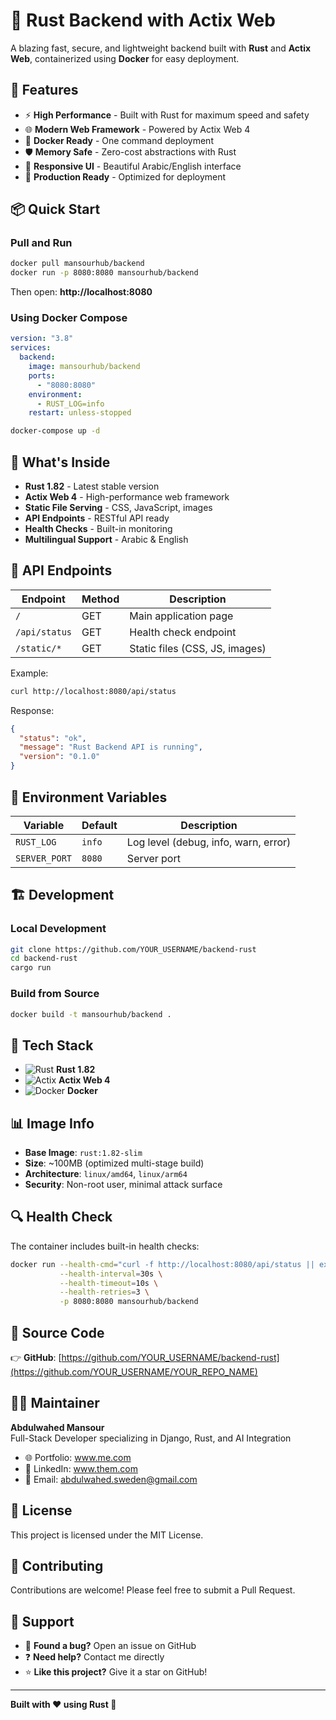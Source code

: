 # 🦀 Rust Backend with Actix Web

A blazing fast, secure, and lightweight backend built with **Rust** and **Actix Web**, containerized using **Docker** for easy deployment.

## 🚀 Features

- ⚡ **High Performance** - Built with Rust for maximum speed and safety
- 🌐 **Modern Web Framework** - Powered by Actix Web 4
- 🐳 **Docker Ready** - One command deployment
- 🛡️ **Memory Safe** - Zero-cost abstractions with Rust
- 📱 **Responsive UI** - Beautiful Arabic/English interface
- 🔧 **Production Ready** - Optimized for deployment

## 📦 Quick Start

### Pull and Run
```bash
docker pull mansourhub/backend
docker run -p 8080:8080 mansourhub/backend
```

Then open: **http://localhost:8080**

### Using Docker Compose
```yaml
version: "3.8"
services:
  backend:
    image: mansourhub/backend
    ports:
      - "8080:8080"
    environment:
      - RUST_LOG=info
    restart: unless-stopped
```

```bash
docker-compose up -d
```

## 🌟 What's Inside

- **Rust 1.82** - Latest stable version
- **Actix Web 4** - High-performance web framework  
- **Static File Serving** - CSS, JavaScript, images
- **API Endpoints** - RESTful API ready
- **Health Checks** - Built-in monitoring
- **Multilingual Support** - Arabic & English

## 🧪 API Endpoints

| Endpoint | Method | Description |
|----------|--------|-------------|
| `/` | GET | Main application page |
| `/api/status` | GET | Health check endpoint |
| `/static/*` | GET | Static files (CSS, JS, images) |

Example:
```bash
curl http://localhost:8080/api/status
```

Response:
```json
{
  "status": "ok",
  "message": "Rust Backend API is running",
  "version": "0.1.0"
}
```

## 🔧 Environment Variables

| Variable | Default | Description |
|----------|---------|-------------|
| `RUST_LOG` | `info` | Log level (debug, info, warn, error) |
| `SERVER_PORT` | `8080` | Server port |

## 🏗️ Development

### Local Development
```bash
git clone https://github.com/YOUR_USERNAME/backend-rust
cd backend-rust
cargo run
```

### Build from Source
```bash
docker build -t mansourhub/backend .
```

## 🧰 Tech Stack

- ![Rust](https://img.shields.io/badge/Rust-000000?style=flat&logo=rust&logoColor=white) **Rust 1.82**
- ![Actix](https://img.shields.io/badge/Actix%20Web-000000?style=flat&logo=rust&logoColor=white) **Actix Web 4**
- ![Docker](https://img.shields.io/badge/Docker-2496ED?style=flat&logo=docker&logoColor=white) **Docker**

## 📊 Image Info

- **Base Image**: `rust:1.82-slim`
- **Size**: ~100MB (optimized multi-stage build)
- **Architecture**: `linux/amd64`, `linux/arm64`
- **Security**: Non-root user, minimal attack surface

## 🔍 Health Check

The container includes built-in health checks:
```bash
docker run --health-cmd="curl -f http://localhost:8080/api/status || exit 1" \
           --health-interval=30s \
           --health-timeout=10s \
           --health-retries=3 \
           -p 8080:8080 mansourhub/backend
```

## 📂 Source Code

👉 **GitHub**: [https://github.com/YOUR_USERNAME/backend-rust](https://github.com/YOUR_USERNAME/YOUR_REPO_NAME)

## 🧑‍💻 Maintainer

**Abdulwahed Mansour**  
Full-Stack Developer specializing in Django, Rust, and AI Integration

- 🌐 Portfolio: www.me.com
- 💼 LinkedIn: www.them.com
- 📧 Email: abdulwahed.sweden@gmail.com

## 📝 License

This project is licensed under the MIT License.

## 🤝 Contributing

Contributions are welcome! Please feel free to submit a Pull Request.

## 💬 Support

- 🐛 **Found a bug?** Open an issue on GitHub
- ❓ **Need help?** Contact me directly
- ⭐ **Like this project?** Give it a star on GitHub!

---

**Built with ❤️ using Rust 🦀**